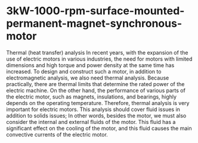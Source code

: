 # 3kW-1000-rpm-surface-mounted-permanent-magnet-synchronous-motor
Thermal (heat transfer) analysis
In recent years, with the expansion of the use of electric motors in various industries, the need for motors with
limited dimensions and high torque and power density at the same time has increased. To design and construct such
a motor, in addition to electromagnetic analysis, we also need thermal analysis. Because practically, there are 
thermal limits that determine the rated power of the electric machine. On the other hand, the performance of 
various parts of the electric motor, such as magnets, insulations, and bearings, highly depends on the operating
temperature. Therefore, thermal analysis is very important for electric motors. This analysis should cover fluid 
issues in addition to solids issues; In other words, besides the motor, we must also consider the internal and 
external fluids of the motor. This fluid has a significant effect on the cooling of the motor, and this fluid
causes the main convective currents of the electric motor.
